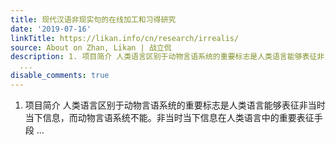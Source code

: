 ```yaml
---
title: 现代汉语非现实句的在线加工和习得研究
date: '2019-07-16'
linkTitle: https://likan.info/cn/research/irrealis/
source: About on Zhan, Likan | 战立侃
description: 1. 项目简介 人类语言区别于动物言语系统的重要标志是人类语言能够表征非当时当下信息，而动物言语系统不能。非当时当下信息在人类语言中的重要表征手段
  ...
disable_comments: true
---
```

1. 项目简介 人类语言区别于动物言语系统的重要标志是人类语言能够表征非当时当下信息，而动物言语系统不能。非当时当下信息在人类语言中的重要表征手段 ...